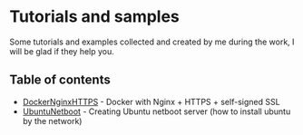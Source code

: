 # Tutorials and samples
Some tutorials and examples collected and created by me during the work, I will be glad if they help you.

## Table of contents

- [DockerNginxHTTPS](./DockerNginxHTTPS) - Docker with Nginx + HTTPS + self-signed SSL 
- [UbuntuNetboot](./UbuntuNetboot) - Creating Ubuntu netboot server (how to install ubuntu by the network)
